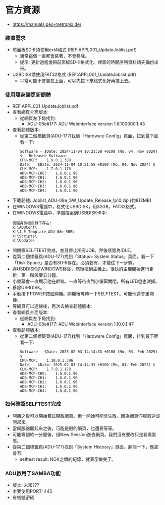 # 官方資源
+ https://manuals.geo-metronix.de/

### 裝置需求
+ 前面板SD卡須使用ext4格式 (REF:APPL001_UpdateJoblist.pdf)
  + 通常這個一直都會裝著，不會移除。
  + 提示: 更新過程會把前面板SD卡格式化。裡面的時間序列資料請先備份出來。
+ USBDISK請使用FAT32格式 (REF:APPL001_UpdateJoblist.pdf)
  + 平常可能不會裝在上面，可以先拔下來格式化好再插上去。 

### 使用隨身碟更新韌體
+ REF:APPL001_UpdateJoblist.pdf
+ 查看網頁介面版本:
  + 從網頁左下角找到:
    +  ADU-08e#177: ADU Webinterface version 1.6.100000.1.43
+ 查看韌體版本:
  + 從第二個標籤頁(ADU-177)找到「Hardware Config」頁面，拉到最下面看一下:
    ```
    Software - $Date: 2024-11-04 10:21:58 +0100 (Mo, 04. Nov 2024) $ - Released Software
    CPU-MCP:	1.9.0.1.388
    Date:	$Date: 2024-11-04 10:21:58 +0100 (Mo, 04. Nov 2024) $
    CLK-MCP:	1.7.0.1.178
    ADB-MCP-CH0:	1.6.0.1.96
    ADB-MCP-CH1:	1.6.0.1.96
    ADB-MCP-CH2:	1.6.0.1.96
    ADB-MCP-CH3:	1.6.0.1.96
    ADB-MCP-CH4:	1.6.0.1.96
    ``` 
+ 下載韌體: Joblist_ADU-08e_SW_Update_Release_1p10.zip (約812MB)
+ 在WINDOWS電腦中，格式化USBDISK，用32GB，FAT32格式。
+ 在WINDOWS電腦中，準備檔案到USBDISK卡中:
  ```
  使隨身碟根目錄下存在:
  X:\ADUConf\
  X:\JLE_Template_ADU-08e_5BB\
  X:\Scripts\
  X:\Update\
  ```
+ 開機等SELFTEST完成，並且停止所有JOB。然後狀態為IDLE。
+ 從第二個標籤頁(ADU-177)找到「Status> System Status」頁面，看一下「Disk Space」是否有SD卡存在。必須要有，才能往下一步驟。
+ 將USDDISK從WINDOWS移除，然後插到主機上。很快的主機開始進行更新，第一階段要五分鐘。
+ 小螢幕會一直顯示他在幹嘛。一直等待直到小螢幕關閉，所有LED燈也滅掉。
+ 移除USBDISK。
+ 手動按下POWER按鈕開機。開機後等待一下SELFTEST。可能他還會重開機。
+ 等網頁可以連線後，再次去檢查韌體版本:
+ 查看網頁介面版本:
  + 從網頁左下角找到:
    +  ADU-08e#177: ADU Webinterface version 1.10.0.1.47
+ 查看韌體版本:
  + 從第二個標籤頁(ADU-177)找到「Hardware Config」頁面，拉到最下面看一下:
    ```
    Software - $Date: 2025-02-03 14:14:33 +0100 (Mo, 03. Feb 2025) $ 
    CPU-MCP:	1.10.0.1.396
    Date:	$Date: 2025-02-03 14:14:33 +0100 (Mo, 03. Feb 2025) $
    CLK-MCP:	1.7.0.1.178
    ADB-MCP-CH0:	1.6.0.1.96
    ADB-MCP-CH1:	1.6.0.1.96
    ADB-MCP-CH2:	1.6.0.1.96
    ADB-MCP-CH3:	1.6.0.1.96
    ADB-MCP-CH4:	1.6.0.1.96
    ``` 
### 如何確認SELFTEST完成
+ 開機之後可以開始嘗試開啟網頁。但一開始可能會失敗，因為網頁伺服器還沒開起來。
+ 當伺服器開起來之後，可能是假的網頁，也還要等等。
+ 可能等個約一分鐘後，用New Session進去網頁。我們沒有要改只是要看狀態。
+ 從第二個標籤頁(ADU-177)找到「System Histoary」頁面，翻閱一下，應該會有:
  + selftest result: NOK之類的紀錄，就表示做完了。


### ADU啟用了SAMBA功能
+ 版本: 未知???
+ 主要使用PORT: 445
+ 有帳號密碼
